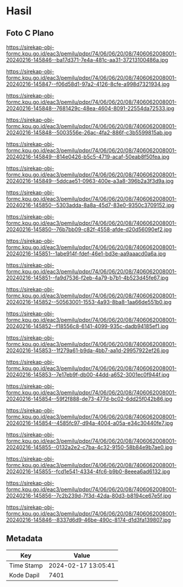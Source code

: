 # Hasil

## Foto C Plano

https://sirekap-obj-formc.kpu.go.id/eac3/pemilu/pdpr/74/06/06/20/08/7406062008001-20240216-145846--ba17d371-7e4a-481c-aa31-37213100486a.jpg

https://sirekap-obj-formc.kpu.go.id/eac3/pemilu/pdpr/74/06/06/20/08/7406062008001-20240216-145847--f06d58d1-97a2-4126-8cfe-a998d7321934.jpg

https://sirekap-obj-formc.kpu.go.id/eac3/pemilu/pdpr/74/06/06/20/08/7406062008001-20240216-145848--7681429c-48ea-4604-8091-22554da72533.jpg

https://sirekap-obj-formc.kpu.go.id/eac3/pemilu/pdpr/74/06/06/20/08/7406062008001-20240216-145848--5003556e-26ac-4fa2-886f-c3b5599815ab.jpg

https://sirekap-obj-formc.kpu.go.id/eac3/pemilu/pdpr/74/06/06/20/08/7406062008001-20240216-145849--814e0426-b5c5-4719-acaf-50eab8f50fea.jpg

https://sirekap-obj-formc.kpu.go.id/eac3/pemilu/pdpr/74/06/06/20/08/7406062008001-20240216-145849--5ddcae51-0963-400e-a3a8-396b2a3f3d9a.jpg

https://sirekap-obj-formc.kpu.go.id/eac3/pemilu/pdpr/74/06/06/20/08/7406062008001-20240216-145850--5303adda-8a8a-45d7-83e0-9350c3709152.jpg

https://sirekap-obj-formc.kpu.go.id/eac3/pemilu/pdpr/74/06/06/20/08/7406062008001-20240216-145850--76b7bb09-c82f-4558-afde-d20d56090ef2.jpg

https://sirekap-obj-formc.kpu.go.id/eac3/pemilu/pdpr/74/06/06/20/08/7406062008001-20240216-145851--1abe914f-fdef-46e1-bd3e-aa9aaacd0a6a.jpg

https://sirekap-obj-formc.kpu.go.id/eac3/pemilu/pdpr/74/06/06/20/08/7406062008001-20240216-145851--fa9d7536-f2eb-4a79-b7b1-4b523d45fe67.jpg

https://sirekap-obj-formc.kpu.go.id/eac3/pemilu/pdpr/74/06/06/20/08/7406062008001-20240216-145852--50563001-1553-4a93-8ba8-1aa66de551b0.jpg

https://sirekap-obj-formc.kpu.go.id/eac3/pemilu/pdpr/74/06/06/20/08/7406062008001-20240216-145852--f18556c8-6141-4099-935c-dadb94185ef1.jpg

https://sirekap-obj-formc.kpu.go.id/eac3/pemilu/pdpr/74/06/06/20/08/7406062008001-20240216-145853--1f279a61-b9da-4bb7-aa1d-29957922ef26.jpg

https://sirekap-obj-formc.kpu.go.id/eac3/pemilu/pdpr/74/06/06/20/08/7406062008001-20240216-145853--7e17eb9f-db00-44dd-a652-3001ec0f944f.jpg

https://sirekap-obj-formc.kpu.go.id/eac3/pemilu/pdpr/74/06/06/20/08/7406062008001-20240216-145854--59f2f888-de73-477d-bc02-6dd25f042b86.jpg

https://sirekap-obj-formc.kpu.go.id/eac3/pemilu/pdpr/74/06/06/20/08/7406062008001-20240216-145854--4585fc97-d94a-4004-a05a-e34c30440fe7.jpg

https://sirekap-obj-formc.kpu.go.id/eac3/pemilu/pdpr/74/06/06/20/08/7406062008001-20240216-145855--0132a2e2-c7ba-4c32-9150-58b84e9b7ae0.jpg

https://sirekap-obj-formc.kpu.go.id/eac3/pemilu/pdpr/74/06/06/20/08/7406062008001-20240216-145855--fcd1e541-4334-4fc6-b9b0-8eeea6ad6132.jpg

https://sirekap-obj-formc.kpu.go.id/eac3/pemilu/pdpr/74/06/06/20/08/7406062008001-20240216-145856--7c2b239d-7f3d-42da-80d3-b8194ce67e5f.jpg

https://sirekap-obj-formc.kpu.go.id/eac3/pemilu/pdpr/74/06/06/20/08/7406062008001-20240216-145846--8337d6d9-46be-490c-8174-d1d3fa139807.jpg


## Metadata

| Key        | Value               |
| ---------- | ------------------- |
| Time Stamp | 2024-02-17 13:05:41 |
| Kode Dapil | 7401                |



